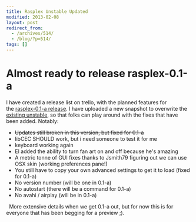 ```yaml
---
title: Rasplex Unstable Updated
modified: 2013-02-08
layout: post
redirect_from:
  - /archives/514/
  - /blog/?p=514/
tags: []
---
```



Almost ready to release rasplex-0.1-a
=====================================

I have created a release list on trello, with the planned features for the [rasplex-0.1-a release](https://trello.com/c/1oMwUL5L). I have uploaded a new snapshot to overwrite the [existing unstable](http://rasplex.srvthe.net/rasplex-unstable.img.zip), so that folks can play around with the fixes that have been added. Notably:  

-   ~~Updates still broken in this version, but fixed for 0.1-a~~
-   libCEC SHOULD work, but i need someone to test it for me
-   keyboard working again
-   El added the ability to turn fan art on and off because he's amazing
-   A metric tonne of GUI fixes thanks to Jsmith79 figuring out we can use OSX skin (working preferences pane!)
-   You still have to copy your own advanced settings to get it to load (fixed for 0.1-a)
-   No version number (will be one in 0.1-a)
-   No autostart (there will be a command for 0.1-a)
-   No avahi / airplay (will be in 0.1-a)

  More extensive details when we get 0.1-a out, but for now this is for everyone that has been begging for a preview ;).  
